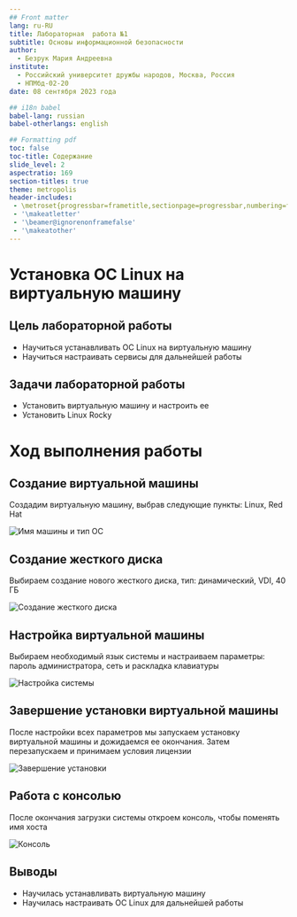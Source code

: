 ```yaml
---
## Front matter
lang: ru-RU
title: Лабораторная  работа №1
subtitle: Основы информационной безопасности
author:
  - Безрук Мария Андреевна
institute:
  - Российский университет дружбы народов, Москва, Россия
  - НПМбд-02-20
date: 08 сентября 2023 года

## i18n babel
babel-lang: russian
babel-otherlangs: english

## Formatting pdf
toc: false
toc-title: Содержание
slide_level: 2
aspectratio: 169
section-titles: true
theme: metropolis
header-includes:
 - \metroset{progressbar=frametitle,sectionpage=progressbar,numbering=fraction}
 - '\makeatletter'
 - '\beamer@ignorenonframefalse'
 - '\makeatother'
---
```


# Установка OC Linux на виртуальную машину

## Цель лабораторной работы

- Научиться устанавливать OC Linux на виртуальную машину
- Научиться настраивать сервисы для дальнейшей работы

## Задачи лабораторной работы

- Установить виртуальную машину и настроить ее
- Установить Linux Rocky

# Ход выполнения работы

## Создание виртуальной машины

Создадим виртуальную машину, выбрав следующие пункты: Linux, Red Hat

![Имя машины и тип ОС](image/1.jpg)

## Создание жесткого диска

Выбираем создание нового жесткого диска, тип: динамический, VDI, 40 ГБ

![Создание жесткого диска](image/6.jpg)

## Настройка виртуальной машины

Выбираем необходимый язык системы и настраиваем параметры: пароль администратора, сеть и раскладка клавиатуры

![Настройка системы](image/9.jpg)

## Завершение установки виртуальной машины

После настройки всех параметров мы запускаем установку виртуальной машины и дожидаемся ее окончания. Затем перезапускаем и принимаем условия лицензии

![Завершение установки](image/15.jpg)

## Работа с консолью

После окончания загрузки системы откроем консоль, чтобы поменять имя хоста

![Консоль](image/16.jpg)

## Выводы

- Научилась устанавливать виртуальную машину
- Научилась настраивать OC Linux для дальнейшей работы
